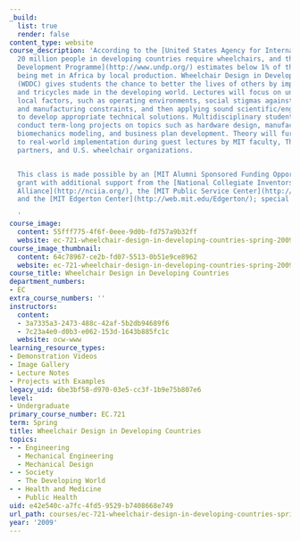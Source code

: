 ```yaml
---
_build:
  list: true
  render: false
content_type: website
course_description: 'According to the [United States Agency for International Development](http://www.usaid.gov/),
  20 million people in developing countries require wheelchairs, and the [United Nations
  Development Programme](http://www.undp.org/) estimates below 1% of their need is
  being met in Africa by local production. Wheelchair Design in Developing Countries
  (WDDC) gives students the chance to better the lives of others by improving wheelchairs
  and tricycles made in the developing world. Lectures will focus on understanding
  local factors, such as operating environments, social stigmas against the disabled,
  and manufacturing constraints, and then applying sound scientific/engineering knowledge
  to develop appropriate technical solutions. Multidisciplinary student teams will
  conduct term-long projects on topics such as hardware design, manufacturing optimization,
  biomechanics modeling, and business plan development. Theory will further be connected
  to real-world implementation during guest lectures by MIT faculty, Third-World community
  partners, and U.S. wheelchair organizations.


  This class is made possible by an [MIT Alumni Sponsored Funding Opportunities](http://web.mit.edu/alumnifunds/index.html)
  grant with additional support from the [National Collegiate Inventors and Innovators
  Alliance](http://nciia.org/), the [MIT Public Service Center](http://web.mit.edu/mitpsc/),
  and the [MIT Edgerton Center](http://web.mit.edu/Edgerton/); special thanks to [CustomInk.com](http://www.customink.com/).

  '
course_image:
  content: 55fff775-4f6f-0eee-9d0b-fd757a9b32ff
  website: ec-721-wheelchair-design-in-developing-countries-spring-2009
course_image_thumbnail:
  content: 64c78967-ce2b-fd07-5513-0b51e9ce8962
  website: ec-721-wheelchair-design-in-developing-countries-spring-2009
course_title: Wheelchair Design in Developing Countries
department_numbers:
- EC
extra_course_numbers: ''
instructors:
  content:
  - 3a7335a3-2473-488c-42af-5b2db94689f6
  - 7c23a4e0-d0b3-e062-153d-1643b885fc1c
  website: ocw-www
learning_resource_types:
- Demonstration Videos
- Image Gallery
- Lecture Notes
- Projects with Examples
legacy_uid: 6be3bf58-d970-03e5-cc3f-1b9e75b807e6
level:
- Undergraduate
primary_course_number: EC.721
term: Spring
title: Wheelchair Design in Developing Countries
topics:
- - Engineering
  - Mechanical Engineering
  - Mechanical Design
- - Society
  - The Developing World
- - Health and Medicine
  - Public Health
uid: e42e540c-a7fc-4fd5-9529-b7408668e749
url_path: courses/ec-721-wheelchair-design-in-developing-countries-spring-2009
year: '2009'
---
```

